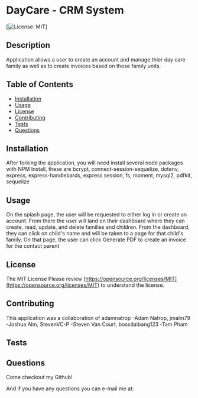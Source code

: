
# DayCare - CRM System

[![License: MIT](https://img.shields.io/badge/License-MIT-yellow.svg)]

## Description
Application allows a user to create an account and manage thier day care family as well as to create invoices based on those family units.

##  Table of Contents

* [Installation](#Installation)
* [Usage](#Usage)
* [License](#License)
* [Contributing](#Contributing)
* [Tests](#Tests)
* [Questions](#Questions)

## Installation
After forking the application, you will need install several node packages with NPM Install, these are bcrypt, connect-session-sequelize, dotenv, express, express-handlebards, express session, fs, moment, mysql2, pdfkit, sequelize 

## Usage
On the splash page, the user will be requested to either log in or create an account.  From there the user will land on their dashboard where they can create, read, update, and delete families and children.  From the dashboard, they can click on child's name and will be taken to a page for that child's family.  On that page, the user can click Generate PDF to create an invoice for the contact parent

## License
The MIT License
Please review [https://opensource.org/licenses/MIT](https://opensource.org/licenses/MIT) to understand the license.

## Contributing
This application was a collaboration of adamnatrop -Adam Natrop, jmalm79 -Joshua Alm, StevenVC-P -Steven Van Court, bossdaibang123 -Tam Pham

## Tests


## Questions
Come checkout my Github!

[](https://www.github/)

And if you have any questions you can e-mail me at:
[]()